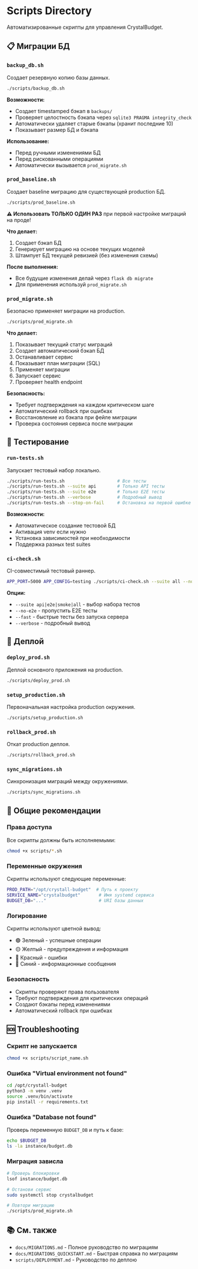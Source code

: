# Scripts Directory

Автоматизированные скрипты для управления CrystalBudget.

## 📋 Миграции БД

### `backup_db.sh`
Создает резервную копию базы данных.

```bash
./scripts/backup_db.sh
```

**Возможности:**
- Создает timestamped бэкап в `backups/`
- Проверяет целостность бэкапа через `sqlite3 PRAGMA integrity_check`
- Автоматически удаляет старые бэкапы (хранит последние 10)
- Показывает размер БД и бэкапа

**Использование:**
- Перед ручными изменениями БД
- Перед рискованными операциями
- Автоматически вызывается `prod_migrate.sh`

### `prod_baseline.sh`
Создает baseline миграцию для существующей production БД.

```bash
./scripts/prod_baseline.sh
```

**⚠️ Использовать ТОЛЬКО ОДИН РАЗ** при первой настройке миграций на проде!

**Что делает:**
1. Создает бэкап БД
2. Генерирует миграцию на основе текущих моделей
3. Штампует БД текущей ревизией (без изменения схемы)

**После выполнения:**
- Все будущие изменения делай через `flask db migrate`
- Для применения используй `prod_migrate.sh`

### `prod_migrate.sh`
Безопасно применяет миграции на production.

```bash
./scripts/prod_migrate.sh
```

**Что делает:**
1. Показывает текущий статус миграций
2. Создает автоматический бэкап БД
3. Останавливает сервис
4. Показывает план миграции (SQL)
5. Применяет миграции
6. Запускает сервис
7. Проверяет health endpoint

**Безопасность:**
- Требует подтверждения на каждом критическом шаге
- Автоматический rollback при ошибках
- Восстановление из бэкапа при фейле миграции
- Проверка состояния сервиса после миграции

## 🧪 Тестирование

### `run-tests.sh`
Запускает тестовый набор локально.

```bash
./scripts/run-tests.sh                    # Все тесты
./scripts/run-tests.sh --suite api        # Только API тесты
./scripts/run-tests.sh --suite e2e        # Только E2E тесты
./scripts/run-tests.sh --verbose          # Подробный вывод
./scripts/run-tests.sh --stop-on-fail     # Остановка на первой ошибке
```

**Возможности:**
- Автоматическое создание тестовой БД
- Активация venv если нужно
- Установка зависимостей при необходимости
- Поддержка разных test suites

### `ci-check.sh`
CI-совместимый тестовый раннер.

```bash
APP_PORT=5000 APP_CONFIG=testing ./scripts/ci-check.sh --suite all --no-e2e
```

**Опции:**
- `--suite api|e2e|smoke|all` - выбор набора тестов
- `--no-e2e` - пропустить E2E тесты
- `--fast` - быстрые тесты без запуска сервера
- `--verbose` - подробный вывод

## 🚀 Деплой

### `deploy_prod.sh`
Деплой основного приложения на production.

```bash
./scripts/deploy_prod.sh
```

### `setup_production.sh`
Первоначальная настройка production окружения.

```bash
./scripts/setup_production.sh
```

### `rollback_prod.sh`
Откат production деплоя.

```bash
./scripts/rollback_prod.sh
```

### `sync_migrations.sh`
Синхронизация миграций между окружениями.

```bash
./scripts/sync_migrations.sh
```

## 📝 Общие рекомендации

### Права доступа
Все скрипты должны быть исполняемыми:

```bash
chmod +x scripts/*.sh
```

### Переменные окружения
Скрипты используют следующие переменные:

```bash
PROD_PATH="/opt/crystall-budget"  # Путь к проекту
SERVICE_NAME="crystalbudget"       # Имя systemd сервиса
BUDGET_DB="..."                    # URI базы данных
```

### Логирование
Скрипты используют цветной вывод:
- 🟢 Зеленый - успешные операции
- 🟡 Желтый - предупреждения и информация
- 🔴 Красный - ошибки
- 🔵 Синий - информационные сообщения

### Безопасность
- Скрипты проверяют права пользователя
- Требуют подтверждения для критических операций
- Создают бэкапы перед изменениями
- Автоматический rollback при ошибках

## 🆘 Troubleshooting

### Скрипт не запускается
```bash
chmod +x scripts/script_name.sh
```

### Ошибка "Virtual environment not found"
```bash
cd /opt/crystall-budget
python3 -m venv .venv
source .venv/bin/activate
pip install -r requirements.txt
```

### Ошибка "Database not found"
Проверь переменную `BUDGET_DB` и путь к базе:
```bash
echo $BUDGET_DB
ls -la instance/budget.db
```

### Миграция зависла
```bash
# Проверь блокировки
lsof instance/budget.db

# Останови сервис
sudo systemctl stop crystalbudget

# Повтори миграцию
./scripts/prod_migrate.sh
```

## 📚 См. также

- `docs/MIGRATIONS.md` - Полное руководство по миграциям
- `docs/MIGRATIONS_QUICKSTART.md` - Быстрая справка по миграциям
- `scripts/DEPLOYMENT.md` - Руководство по деплою
